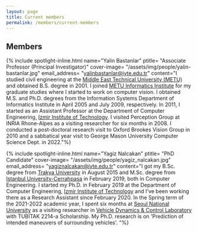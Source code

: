 ```yaml
---
layout: page
title: Current members
permalink: /members/current-members
---
```


## Members


{% include spotlight-inline.html
  name="Yalin Bastanlar"
  ptitle= "Associate Professor (Principal Investigator)"
  cover-image= "/assets/img/people/yalin-bastanlar.jpg"
  email_address= "yalinbastanlar@iyte.edu.tr"
  content="I studied civil engineering at the [Middle East Technical University (METU)](http://www.metu.edu.tr) and obtained B.S. degree in 2001. I joined [METU Informatics Institute](http://www.ii.metu.edu.tr) for my graduate studies where I started to work on computer vision. I obtained M.S. and Ph.D. degrees from the Information Systems Department of Informatics Institute in April 2005 and July 2009, respectively. In 2011, I started as an Assistant Professor at the Department of Computer Engineering, [Izmir Institute of Technology](http://iyte.edu.tr). I visited Perception Group at INRIA Rhone-Alpes as a visiting researcher for six months in 2008. I conducted a post-doctoral research visit to Oxford Brookes Vision Group in 2010 and a sabbatical year visit to George Mason University Computer Science Dept. in 2022."%}

{% include spotlight-inline.html
  name="Yagiz Nalcakan"
  ptitle= "PhD Candidate"
  cover-image= "/assets/img/people/yagiz_nalcakan.jpg"
  email_address= "yagiznalcakan@iyte.edu.tr"
  content="I got my B.Sc. degree from [Trakya University](https://www.trakya.edu.tr/) in August 2015 and M.Sc. degree from [Istanbul University-Cerrahpasa](https://www.iuc.edu.tr/) in February 2019, both in Computer Engineering. I started my Ph.D. in February 2019 at the Department of Computer Engineering, [Izmir Institute of Technology](http://iyte.edu.tr) and I've been working there as a Research Assistant since February 2020. In the Spring term of the 2021-2022 academic year, I spent six months at [Seoul National University](https://en.snu.ac.kr/) as a visiting researcher in [Vehicle Dynamics & Control Laboratory](https://vdcl.snu.ac.kr/) with TUBİTAK 2214-a Scholarship. My Ph.D. research is on 'Prediction of intended maneuvers of surrounding vehicles'. "%}


